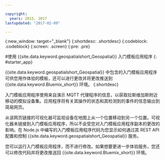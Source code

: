 ```yaml
---

copyright:
  years: 2015, 2017
lastupdated: "2017-02-09"

---
```


<!-- Attribute definitions --> 
{:new_window: target="_blank"}
{:shortdesc: .shortdesc}
{:codeblock: .codeblock}
{:screen: .screen}
{:pre: .pre}

#使用 {{site.data.keyword.geospatialshort_Geospatial}} 入门模板应用程序
{: #starter_app}


{{site.data.keyword.geospatialshort_Geospatial}} 中包含的入门模板应用程序可供您用作体验的模板，还可以进行更改并将更改推送到 {{site.data.keyword.Bluemix_short}} 环境。
{:shortdesc}

入门模板应用程序使用来自演示 MQTT 代理程序的信息，以获取拉斯维加斯附近移动的模拟设备集。应用程序将有关其操作的状态和其检测到的事件的信息输出到简易网页。


从该网页链接的可视化器可监视设备在地图上从一个位置移动到另一个位置。可视化器未链接到入门模板应用程序，所以不会受您对入门模板应用程序副本的更改的影响。在 Node.js 中编写的入门模板应用程序代码为您显示如何通过其 REST API 配置和控制 {{site.data.keyword.geospatialshort_Geospatial}} 服务。 


您可以运行入门模板应用程序，而不进行修改。如果想要更进一步体验服务，您还可以修改代码并将更改推送回 {{site.data.keyword.Bluemix_short}} 环境。
